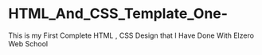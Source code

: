 # HTML_And_CSS_Template_One-
This is my First Complete HTML , CSS Design that I Have Done With Elzero Web School
